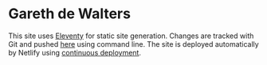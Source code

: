 # Gareth de Walters
This site uses [Eleventy](https://www.11ty.io) for static site generation. Changes are tracked with Git and pushed [here](https://github.com//gdewalters/dewalters.net) using command line. The site is deployed automatically by Netlify using [continuous deployment](https://docs.netlify.com/site-deploys/create-deploys/#deploy-with-git).